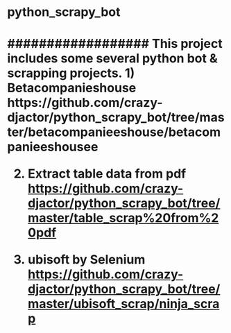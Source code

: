 <h1> python_scrapy_bot <h1>
##################
This project includes some several python bot & scrapping projects.
1) Betacompanieshouse
   https://github.com/crazy-djactor/python_scrapy_bot/tree/master/betacompanieeshouse/betacompanieeshousee
   
2) Extract table data from pdf
   https://github.com/crazy-djactor/python_scrapy_bot/tree/master/table_scrap%20from%20pdf
   
3) ubisoft by Selenium
   https://github.com/crazy-djactor/python_scrapy_bot/tree/master/ubisoft_scrap/ninja_scrap
